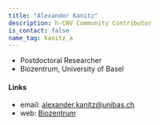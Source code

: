```yaml
---
title: "Alexander Kanitz"
description: h-CNV Community Contributor
is_contact: false
name_tag: kanitz_a
---
```


* Postdoctoral Researcher  
* Biozentrum, University of Basel

<!--more-->

#### Links

* email: [alexander.kanitz@unibas.ch](mailto:alexander.kanitz@unibas.ch)
* web: [Biozentrum](http://www.biozentrum.unibas.ch/)
